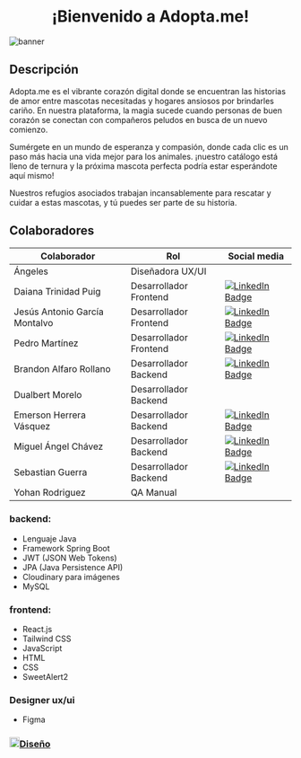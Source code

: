 <h1 align="center">¡Bienvenido a Adopta.me!</h1>

![banner](https://github.com/No-Country/c17-51-n-Java/blob/fa92f1db07d01154655e051dc2f5223544a661b1/banner.png)

## Descripción
Adopta.me es el vibrante corazón digital donde se encuentran las historias de amor entre mascotas necesitadas y hogares ansiosos por brindarles cariño. En nuestra plataforma, la magia sucede cuando personas de buen corazón se conectan con compañeros peludos en busca de un nuevo comienzo.

Sumérgete en un mundo de esperanza y compasión, donde cada clic es un paso más hacia una vida mejor para los animales. ¡nuestro catálogo está lleno de ternura y la próxima mascota perfecta podría estar esperándote aquí mismo!

Nuestros refugios asociados trabajan incansablemente para rescatar y cuidar a estas mascotas, y tú puedes ser parte de su historia.

## Colaboradores
| Colaborador                       | Rol                   | Social media      |
|-----------------------------------|-----------------------|-------------------|
| Ángeles                           | Diseñadora UX/UI      |  
| Daiana Trinidad Puig              | Desarrollador Frontend|  [![LinkedIn Badge](https://img.shields.io/badge/LinkedIn-0077B5?style=flat-square&logo=linkedin&logoColor=white)](URL_del_Perfil_de_LinkedIn) 
| Jesús Antonio García Montalvo     | Desarrollador Frontend|  [![LinkedIn Badge](https://img.shields.io/badge/LinkedIn-0077B5?style=flat-square&logo=linkedin&logoColor=white)](URL_del_Perfil_de_LinkedIn) 
| Pedro Martínez                    | Desarrollador Frontend|  [![LinkedIn Badge](https://img.shields.io/badge/LinkedIn-0077B5?style=flat-square&logo=linkedin&logoColor=white)](URL_del_Perfil_de_LinkedIn) 
| Brandon Alfaro Rollano            | Desarrollador Backend |  [![LinkedIn Badge](https://img.shields.io/badge/LinkedIn-0077B5?style=flat-square&logo=linkedin&logoColor=white)](https://www.linkedin.com/in/brandonalfarorollano/) 
| Dualbert Morelo                   | Desarrollador Backend |
| Emerson Herrera Vásquez           | Desarrollador Backend |  [![LinkedIn Badge](https://img.shields.io/badge/LinkedIn-0077B5?style=flat-square&logo=linkedin&logoColor=white)](https://www.linkedin.com/in/emersonhv/) 
| Miguel Ángel Chávez               | Desarrollador Backend |  [![LinkedIn Badge](https://img.shields.io/badge/LinkedIn-0077B5?style=flat-square&logo=linkedin&logoColor=white)](https://www.linkedin.com/in/miguelangelchavez-/) 
| Sebastian Guerra                  | Desarrollador Backend |  [![LinkedIn Badge](https://img.shields.io/badge/LinkedIn-0077B5?style=flat-square&logo=linkedin&logoColor=white)](https://www.linkedin.com/in/sebastian-guerra-682b04297/) 
| Yohan Rodriguez                   | QA Manual             |

### backend:
- Lenguaje Java
- Framework Spring Boot
- JWT (JSON Web Tokens)
- JPA (Java Persistence API)
- Cloudinary para imágenes
- MySQL
### frontend:
- React.js
- Tailwind CSS
- JavaScript
- HTML
- CSS
- SweetAlert2

### Designer ux/ui
- Figma
### <a href="https://www.figma.com/file/HufaZYtfTDgfM8rhl4BpqG/Untitled?type=design&node-id=0-1&mode=design&t=HdPkRTKi2ub8H2iB-0"><img height="18px" src="https://img.icons8.com/color/344/figma--v1.png"/>Diseño</a>
